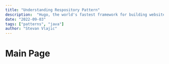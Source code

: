 ```yaml
---
title: "Understanding Respository Pattern"
description:  "Hugo, the world's fastest framework for building websites"
date: "2022-09-03"
tags: ["patterns", "java"]
author: "Stevan Vlajic"
---
```


# Main Page